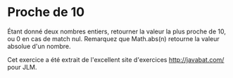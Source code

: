 # Proche de 10 #
Étant donné deux nombres entiers, retourner la valeur la plus proche de 10,
ou 0 en cas de match nul. Remarquez que Math.abs(n) retourne la valeur
absolue d'un nombre.

Cet exercice a été extrait de l'excellent site d'exercices
http://javabat.com/ pour JLM.

